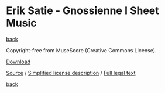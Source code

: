 Erik Satie - Gnossienne Ⅰ Sheet Music
=====================================

[back](..)

Copyright-free from MuseScore (Creative Commons License).

[Download](satie-gnossienne-1-sheet-music.pdf)

[Source](https://musescore.com/user/22713506/scores/5179301) / [Simplified license description](https://creativecommons.org/publicdomain/zero/1.0/) / [Full legal text](https://creativecommons.org/publicdomain/zero/1.0/legalcode)

[back](..)
